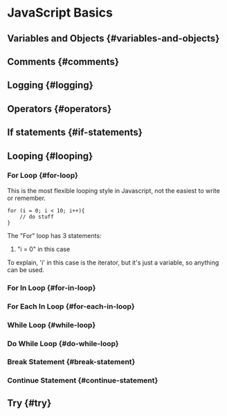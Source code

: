 # JavaScript Basics

## Variables and Objects {#variables-and-objects}

## Comments {#comments}

## Logging {#logging}

## Operators {#operators}

## If statements {#if-statements}

## Looping {#looping}
### For Loop {#for-loop}

This is the most flexible looping style in Javascript, not the easiest to write or remember.
```
for (i = 0; i < 10; i++){
    // do stuff
}
```
The "For" loop has 3 statements:

1. "i = 0" in this case  

To explain, 'i' in this case is the iterator, but it's just a variable, so anything can be used.

### For In Loop {#for-in-loop}
### For Each In Loop {#for-each-in-loop}
### While Loop {#while-loop}
### Do While Loop {#do-while-loop}
### Break Statement {#break-statement}
### Continue Statement {#continue-statement}

## Try {#try}